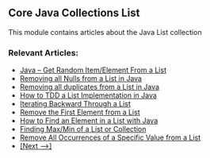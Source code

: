 ## Core Java Collections List

This module contains articles about the Java List collection

### Relevant Articles: 
- [Java – Get Random Item/Element From a List](http://www.baeldung.com/java-random-list-element)
- [Removing all Nulls from a List in Java](http://www.baeldung.com/java-remove-nulls-from-list)
- [Removing all duplicates from a List in Java](http://www.baeldung.com/java-remove-duplicates-from-list)
- [How to TDD a List Implementation in Java](http://www.baeldung.com/java-test-driven-list)
- [Iterating Backward Through a List](http://www.baeldung.com/java-list-iterate-backwards)
- [Remove the First Element from a List](http://www.baeldung.com/java-remove-first-element-from-list)
- [How to Find an Element in a List with Java](http://www.baeldung.com/find-list-element-java)
- [Finding Max/Min of a List or Collection](http://www.baeldung.com/java-collection-min-max)
- [Remove All Occurrences of a Specific Value from a List](https://www.baeldung.com/java-remove-value-from-list)
- [[Next -->]](/core-java-modules/core-java-collections-list-2)
